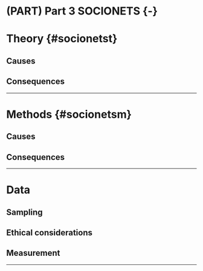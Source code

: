 # (PART) Part 3 SOCIONETS  {-} 


# Theory  {#socionetst}

## Causes  

## Consequences  

---  


# Methods  {#socionetsm}

## Causes  

## Consequences  


---  

# Data  

## Sampling  

## Ethical considerations  

## Measurement 

---  






